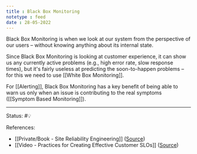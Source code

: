 ```yaml
---
title : Black Box Monitoring
notetype : feed
date : 28-05-2022
---
```


Black Box Monitoring is when we look at our system from the perspective of our users – without knowing anything about its internal state.

Since Black Box Monitoring is looking at customer experience, it can show us any currently active problems (e.g., high error rate, slow response times), but it's fairly useless at predicting the soon-to-happen problems – for this we need to use [[White Box Monitoring]].

For [[Alerting]], Black Box Monitoring has a key benefit of being able to warn us only when an issue is contributing to the real symptoms ([[Symptom Based Monitoring]]).

-----

Status: #💡 

References:
- [[Private/Book - Site Reliability Engineering]] ([Source](https://sre.google/sre-book/table-of-contents/))
- [[Video - Practices for Creating Effective Customer SLOs]] ([Source](https://www.infoq.com/presentations/slo-pitfalls-2019/))